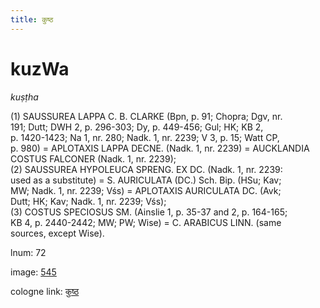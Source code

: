 ```yaml
---
title: कुष्ठ
---
```


# kuzWa

<i>kuṣṭha</i>  <div n="P" />(1) <bot>SAUSSUREA LAPPA C. B. CLARKE</bot> (Bpn, p. 91; Chopra; Dgv, nr. <div n="lb" />191; Dutt; DWH 2, p. 296-303; Dy, p. 449-456; Gul; HK; KB 2, <div n="lb" />p. 1420-1423; Na 1, nr. 280; Nadk. 1, nr. 2239; V 3, p. 15; Watt CP, <div n="lb" />p. 980) = <bot>APLOTAXIS LAPPA DECNE.</bot> (Nadk. 1, nr. 2239) = <bot>AUCKLANDIA <div n="lb" />COSTUS FALCONER</bot> (Nadk. 1, nr. 2239); <div n="P" />(2) <bot>SAUSSUREA HYPOLEUCA SPRENG. EX DC.</bot> (Nadk. 1, nr. 2239: <div n="lb" />used as a substitute) = <bot>S. AURICULATA</bot> (<bot>DC.</bot>) Sch. Bip. (HSu; Kav; <div n="lb" />MW; Nadk. 1, nr. 2239; Vśs) = <bot>APLOTAXIS AURICULATA DC.</bot> (Avk; <div n="lb" />Dutt; HK; Kav; Nadk. 1, nr. 2239; Vśs); <div n="P" />(3) <bot>COSTUS SPECIOSUS SM.</bot> (Ainslie 1, p. 35-37 and 2, p. 164-165; <div n="lb" />KB 4, p. 2440-2442; MW; PW; Wise) = <bot>C. ARABICUS LINN.</bot> (same <div n="lb" />sources, except Wise).

lnum: 72

image: [545](https://www.sanskrit-lexicon.uni-koeln.de/scans/csl-apidev/servepdf.php?dict=snp&page=545)

cologne link: [कुष्ठ](https://sanskrit-lexicon.uni-koeln.de/scans/csl-apidev/getword.php?dict=snp&key=कुष्ठ)

